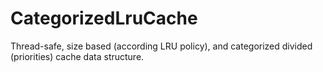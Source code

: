 CategorizedLruCache
===================

Thread-safe, size based (according LRU policy), and categorized divided (priorities) cache data structure.
